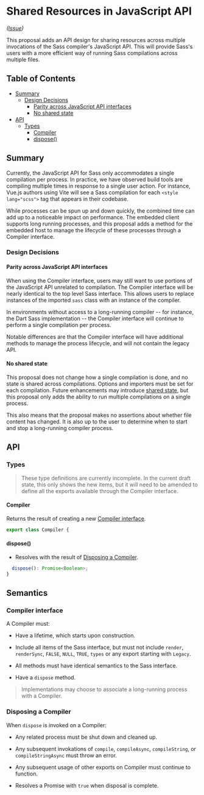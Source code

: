 # Shared Resources in JavaScript API

*([Issue](https://github.com/sass/sass/issues/3296))*

This proposal adds an API design for sharing resources across multiple
invocations of the Sass compiler's JavaScript API. This will provide Sass's
users with a more efficient way of running Sass compilations across multiple
files.

## Table of Contents

* [Summary](#summary)
  * [Design Decisions](#design-decisions)
    * [Parity across JavaScript API
      interfaces](#parity-across-javascript-api-interfaces)
    * [No shared state](#no-shared-state)
* [API](#api)
  * [Types](#types)
    * [Compiler](#compiler)
    * [dispose()](#dispose)

## Summary

Currently, the JavaScript API for Sass only accommodates a single compilation
per process. In practice, we have observed build tools are compiling multiple
times in response to a single user action. For instance, Vue.js authors using
Vite will see a Sass compilation for each `<style lang="scss">` tag that appears
in their codebase.

While processes can be spun up and down quickly, the combined time can add up to
a noticeable impact on performance. The embedded client supports long running
processes, and this proposal adds a method for the embedded host to manage the
lifecycle of these processes through a Compiler interface.

### Design Decisions

#### Parity across JavaScript API interfaces

When using the Compiler interface, users may still want to use portions of the
JavaScript API unrelated to compilation. The Compiler interface will be nearly
identical to the top level Sass interface. This allows users to replace
instances of the imported `sass` class with an instance of the compiler.

In environments without access to a long-running compiler -- for instance, the
Dart Sass implementation -- the Compiler interface will continue to perform a
single compilation per process.

Notable differences are that the Compiler interface will have additional methods
to manage the process lifecycle, and will not contain the legacy API.

#### No shared state

This proposal does not change how a single compilation is done, and no state is
shared across compilations. Options and importers must be set for each
compilation. Future enhancements may introduce [shared state], but this proposal
only adds the ability to run multiple compilations on a single process.

[shared state]: https://github.com/sass/sass/issues/3296

This also means that the proposal makes no assertions about whether file content
has changed. It is also up to the user to determine when to start and stop a
long-running compiler process.

## API

### Types

> These type definitions are currently incomplete. In the current draft state,
> this only shows the new items, but it will need to be amended to define all
> the exports available through the Compiler interface.

#### Compiler

Returns the result of creating a new [Compiler interface].

[Compiler interface]: #compiler-interface

```ts
export class Compiler {
```

#### dispose()

* Resolves with the result of [Disposing a Compiler].

[Disposing a Compiler]: #disposing-a-compiler

```ts
  dispose(): Promise<Boolean>;
}
```

## Semantics

### Compiler interface

A Compiler must:

* Have a lifetime, which starts upon construction.

* Include all items of the Sass interface, but must not include `render`,
  `renderSync`, `FALSE`, `NULL`, `TRUE`, `types` or any export starting with
  `Legacy`.

* All methods must have identical semantics to the Sass interface.

* Have a `dispose` method.

> Implementations may choose to associate a long-running process with a
> Compiler.

### Disposing a Compiler

When `dispose` is invoked on a Compiler:

* Any related process must be shut down and cleaned up.

* Any subsequent invokations of `compile`, `compileAsync`, `compileString`, or
  `compileStringAsync` must throw an error.

* Any subsequent usage of other exports on Compiler must continue to function.

* Resolves a Promise with `true` when disposal is complete.
